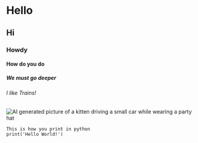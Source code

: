 # Hello
## Hi
### Howdy
#### How do you do
##### We must go deeper
###### I like Trains!

![AI generated picture of a kitten driving a small car while wearing a party hat](https://github.com/Exp-Communicate-Using-Markdown-Cohort-1/series-communicate-using-markdown-AnssiIlari/assets/127083657/232e64ae-c492-45c9-a503-d34a896d2ea9)

```
This is how you print in python
print('Hello World!')
```
